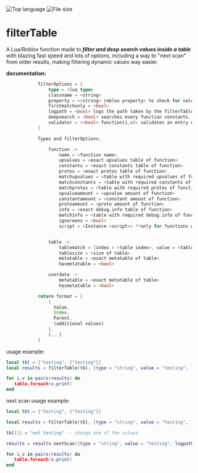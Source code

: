  ![Top language](https://img.shields.io/badge/Lua-2C2D72?style=for-the-badge&logo=lua&logoColor=white) ![File size](https://img.shields.io/github/size/Fiusen/filterTable/filterTable.lua)

# filterTable

A Lua/Roblox function made to ***filter and deep search values inside a table*** with blazing fast speed and lots of options, including a way to "next scan" from older results, making filtering dynamic values way easier.

**documentation:**
```rs
            filterOptions = {
                type = <lua type>
                classname = <string>
                property = <<string> roblox property> to check for values inside objects, e.g checking the CFrame property of BasePart's -> {type = "Instance", classname = "BasePart", property = "CFrame"}
                firstmatchonly = <bool>
                logpath = <bool> logs the path taken by the filterTable, may decrease performance
                deepsearch = <bool> searches every function constants, upvalues, protos and env aswell, WILL DECREASE performance
                validator = <<bool> function(i,v)> validates an entry using a function **will override the default checking, so using any options presented below will not work**
            }

            Types and filterOptions:

                function -> 
                    name = <function name>
                    upvalues = <exact upvalues table of function>
                    constants = <exact constants table of function>
                    protos = <exact protos table of function>
                    matchupvalues = <table with required upvalues of function>
                    matchconstants = <table with required constants of function>
                    matchprotos = <table with required protos of function>
                    upvalueamount = <upvalue amount of function>
                    constantamount = <constant amount of function>
                    protoamount = <proto amount of function>
                    info = <exact debug.info table of function>
                    matchinfo = <table with required debug.info of function>
                    ignoreenv = <bool>
                    script = <Instance <script>> **only for functions with "script" defined in their env**


                table -> 
                    tablematch = {index = <table index>, value = <table value>, validator = <validator>}
                    tablesize = <size of table>
                    metatable = <exact metatable of table>
                    hasmetatable = <bool>

                userdata -> 
                    metatable = <exact metatable of table>
                    hasmetatable = <bool>

            return format = {
                {
                  Value,
                  Index,
                  Parent,
                  (additional values)
                },
                (...)
            }
```
                    
                    
usage example:
```lua
local tbl = {"testing", {"testing"}}
local results = filterTable(tbl, {type = "string", value = "testing", logpath = true})

for i,v in pairs(results) do
   table.foreach(v,print)
end
```

next scan usage example:
```lua
local tbl = {"testing", {"testing"}}

local results = filterTable(tbl, {type = "string", value = "testing", logpath = true}) -- will return 2 values

tbl[1] = "not testing" -- change one of the values

results = results.nextScan({type = "string", value = "testing", logpath = true}) -- will return only 1 value (the unchanged one)

for i,v in pairs(results) do
   table.foreach(v,print)
end
```
